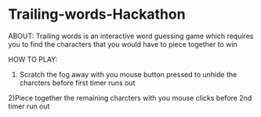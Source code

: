 # Trailing-words-Hackathon
ABOUT:
Trailing words is an interactive word guessing game which requires you to find the characters that you would have to piece together to win



HOW TO PLAY:
1)  Scratch the fog away with you mouse button pressed to unhide the charcters before first timer runs out

2)Piece together the remaining charcters with you mouse clicks before 2nd timer run out

